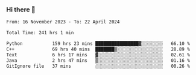 ### Hi there 👋

<!--
**floyiac/floyiac** is a ✨ _special_ ✨ repository because its `README.md` (this file) appears on your GitHub profile.

Here are some ideas to get you started:

- 🔭 I’m currently working on ...
- 🌱 I’m currently learning ...
- 👯 I’m looking to collaborate on ...
- 🤔 I’m looking for help with ...
- 💬 Ask me about ...
- 📫 How to reach me: ...
- 😄 Pronouns: ...
- ⚡ Fun fact: ...
-->

<!--START_SECTION:waka-->

```txt
From: 16 November 2023 - To: 22 April 2024

Total Time: 241 hrs 1 min

Python           159 hrs 23 mins ████████████████▓░░░░░░░░   66.10 %
C++              69 hrs 40 mins  ███████▒░░░░░░░░░░░░░░░░░   28.89 %
Text             6 hrs 17 mins   ▓░░░░░░░░░░░░░░░░░░░░░░░░   02.61 %
Java             2 hrs 47 mins   ▒░░░░░░░░░░░░░░░░░░░░░░░░   01.16 %
GitIgnore file   37 mins         ░░░░░░░░░░░░░░░░░░░░░░░░░   00.26 %
```

<!--END_SECTION:waka-->
